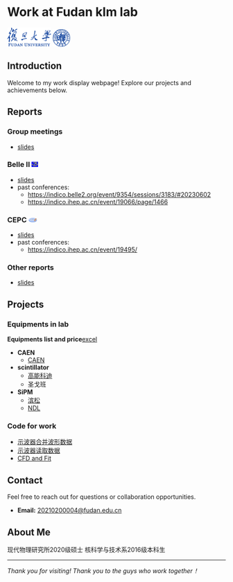 # Work at Fudan klm lab
<img src="./zhanghy_figs/FDU_logo.png" width=20% />  <img src="./zhanghy_figs/fudan.png" width=8% />

## Introduction
Welcome to my work display webpage! Explore our projects and achievements below. 

## Reports 
### Group meetings
- [slides](http://192.168.31.167/zhanghy/KLMlab/src/branch/main/GroupMeeting)
### Belle II <img src=./zhanghy_figs/Belle2.png width=3% />
- [slides](http://192.168.31.167/zhanghy/KLMlab/src/branch/main/reports_Belle2)  
- past conferences:  
  - <https://indico.belle2.org/event/9354/sessions/3183/#20230602>  
  - <https://indico.ihep.ac.cn/event/19066/page/1466>

### CEPC <img src="./zhanghy_figs/CEPC.png" width=4% />
- [slides](http://192.168.31.167/zhanghy/KLMlab/src/branch/main/reports_CEPC)  
- past conferences:  
  - <https://indico.ihep.ac.cn/event/19495/>  
### Other reports
- [slides](http://192.168.31.167/zhanghy/KLMlab/src/branch/main/other)  

## Projects
### Equipments in lab
**Equipments list and price**[excel](http://192.168.31.167/zhanghy/KLMlab/src/branch/main/information)
- **CAEN**
  - [CAEN](caen.it)
- **scintillator**
  - [高能科迪](http://www.gaonengkedi.com/)
  - 圣戈班
- **SiPM**
  - [滨松](https://www.hamamatsu.com/us/en/product/optical-sensors/mppc.html)
  - [NDL](http://www.ndl-sipm.net/products.html)
### Code for work
- [示波器合并波形数据](http://192.168.31.167/zhanghy/KLMlab/src/branch/code/other)
- [示波器读取数据](http://192.168.31.167/zhanghy/KLMlab/src/branch/code/other)
- [CFD and Fit](http://192.168.31.167/zhanghy/KLMlab/src/branch/main/code/cfd)

## Contact
Feel free to reach out for questions or collaboration opportunities.
- **Email:** 20210200004@fudan.edu.cn

## About Me  
现代物理研究所2020级硕士
核科学与技术系2016级本科生

---

*Thank you for visiting!*
*Thank you to the guys who work together！*


